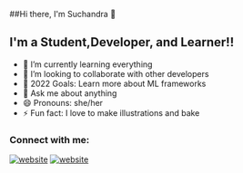 
##Hi there, I'm Suchandra 👋 

## I'm a Student,Developer, and Learner!!

- 🌱 I’m currently learning everything 
- 👯 I’m looking to collaborate with other developers
- 🥅 2022 Goals: Learn more about ML frameworks
- 💬 Ask me about anything
- 😄 Pronouns: she/her
- ⚡ Fun fact: I love to make illustrations and bake


### Connect with me:

[![website](./img/linkedin-light.svg)](www.linkedin.com/in/suchandra-chakraborty-927asa279#gh-light-mode-only)
[![website](./img/linkedin-dark.svg)](www.linkedin.com/in/suchandra-chakraborty-927asa279#gh-dark-mode-only)
&nbsp;&nbsp;
